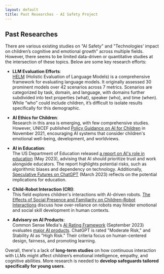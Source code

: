 ```yaml
---
layout: default
title: Past Researches - AI Safety Project
---
```


## Past Researches

There are various existing studies on "AI Safety" and "Technologies’ impact on children’s cognitive and emotional growth" across multiple fields. However, there seems to be limited data-driven or quantitative studies at the intersection of these topics. Below are some key research efforts:

- **LLM Evaluation Efforts**:  
  [HELM](https://crfm.stanford.edu/helm/classic/latest/) (Holistic Evaluation of Language Models) is a comprehensive framework for evaluating language models. It originally assessed 30 prominent models over 42 scenarios across 7 metrics. Scenarios are categorized by task, domain, and language, with domains further subdivided into text properties (what), speaker (who), and time (when). While “who” could include children, it’s difficult to isolate results specifically for this demographic.

- **AI Ethics for Children**:  
  Research in this area is emerging, with few comprehensive studies. However, UNICEF published [Policy Guidance on AI for Children](https://www.unicef.org/reports/policy-guidance-ai-children) in November 2021, encouraging AI systems that consider children's emotional well-being, development, and worldviews.

- **AI in Education**:  
  The US Department of Education released [a report on AI's role in education](http://department) (May 2023), advising that AI should prioritize trust and work alongside educators. The report highlights potential risks, such as algorithmic biases and dependency on technology. Additionally, [Speculative Futures on ChatGPT](https://researchers.cdu.edu.au/en/publications/speculative-futures-on-chatgpt-and-generative-artificial-intellig) (March 2023) reflects on the potential implications for education.

- **Child-Robot Interaction (CRI)**:  
  This field explores children's interactions with AI-driven robots. [The Effects of Social Presence and Familiarity on Children–Robot Interactions](https://www.mdpi.com/1424-8220/23/9/4231) discuss how over-reliance on robots may hinder emotional and social skill development in human contexts.

- **Advisory on AI Products**:  
  Common Sense Media's [AI Rating Framework](https://www.commonsensemedia.org/aiframework) (September 2023) evaluates [major AI products](https://www.commonsensemedia.org/ai). ChatGPT is rated "Moderate Risk," and Stability AI as "High Risk." Their criteria focus on human-centered design, fairness, and promoting learning.

Overall, there's a lack of **long-term studies** on how continuous interaction with LLMs might affect children’s emotional intelligence, empathy, and cognitive abilities. More research is needed to **develop safeguards tailored specifically for young users**.
